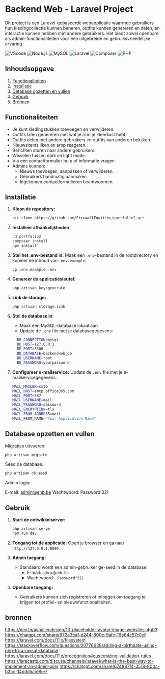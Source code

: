 # Backend Web - Laravel Project
Dit project is een Laravel-gebaseerde webapplicatie waarmee gebruikers hun kledingcollectie kunnen beheren, outfits kunnen genereren en delen, en interactie kunnen hebben met andere gebruikers. Het biedt zowel openbare als admin-functionaliteiten voor een uitgebreide en gebruiksvriendelijke ervaring.

![VScode](https://img.shields.io/badge/VScode-v1.96.2-blue?style=for-the-badge&logo=visual-studio-code&logoColor=white&labelColor=000000)
![Node.js](https://img.shields.io/badge/Node.js-v20.18.1-green?style=for-the-badge&logo=node.js&logoColor=white&labelColor=000000)
![MySQL](https://img.shields.io/badge/MySQL-v8.0.40-yellow?style=for-the-badge&logo=MySQL&logoColor=white&labelColor=000000)
![Laravel](https://img.shields.io/badge/Laravel-v11.36.1-red?style=for-the-badge&logo=Laravel&logoColor=white&labelColor=000000)
![Composer](https://img.shields.io/badge/Composer-v2.7.4-brown?style=for-the-badge&logo=Composer&logoColor=white&labelColor=000000)
![PHP](https://img.shields.io/badge/PHP-v8.2.12-lightblue?style=for-the-badge&logo=PHP&logoColor=white&labelColor=000000)

## Inhoudsopgave

1. [Functionaliteiten](#functionaliteiten)
2. [Installatie](#installatie)
3. [Database opzetten en vullen](#database-opzetten-en-vullen)
4. [Gebruik](#gebruik)
5. [Bronnen](#bronnen)

## Functionaliteiten

- Je kunt kledingstukken toevoegen en verwijderen.
- Outfits laten genereren met wat je al in je kleerkast hebt.
- Outfits delen met andere gebruikers en outfits van anderen bekijken.
- Nieuwsitems liken en erop reageren.
- Berichten sturen naar andere gebruikers.
- Wisselen tussen dark en light mode.
- Via een contactformulier hulp of informatie vragen.
- Admins kunnen:
  - Nieuws toevoegen, aanpassen of verwijderen.
  - Gebruikers handmatig aanmaken.
  - Ingekomen contactformulieren beantwoorden.

## Installatie

1. **Kloon de repository:**

   ```bash
   git clone https://github.com/FirewallFugitive/portfolio2.git
   ```

2. **Installeer afhankelijkheden:**

   ```bash
   cd portfolio2
   composer install
   npm install
   ```

3. **Stel het .env-bestand in:**
   Maak een `.env`-bestand in de rootdirectory en kopieer de inhoud van `.env.example`:

   ```bash
   cp .env.example .env
   ```

4. **Genereer de applicatiesleutel:**

   ```bash
   php artisan key:generate
   ```

5. **Link de storage:**

   ```bash
   php artisan storage:link
   ```

6. **Stel de database in:**
   - Maak een MySQL-database lokaal aan
   - Update de `.env` file met je databasegegevens:
    ```bash
      DB_CONNECTION=mysql
      DB_HOST=127.0.0.1
      DB_PORT=3306
      DB_DATABASE=backendweb_db
      DB_USERNAME=root
      DB_PASSWORD=yourpassword
    ```
    
7. **Configureer e-mailservice:**
   Update de `.env` file met je e-mailservicegegevens:
    ```bash
    MAIL_MAILER=smtp
    MAIL_HOST=smtp.office365.com
    MAIL_PORT=587
    MAIL_USERNAME=mail
    MAIL_PASSWORD=oassword
    MAIL_ENCRYPTION=tls
    MAIL_FROM_ADDRESS=mail
    MAIL_FROM_NAME="Your Application Name"
    ```

## Database opzetten en vullen
Migraties uitvoeren:

```bash
php artisan migrate
```
Seed de database:

```bash
php artisan db:seed
```
Admin login:

E-mail: admin@ehb.be
Wachtwoord: Password!321
## Gebruik

1. **Start de ontwikkelserver:**

   ```bash
   php artisan serve
   npm run dev
   ```

2. **Toegang tot de applicatie:**
   Open je browser en ga naar `http://127.0.0.1:8000`.

3. **Admin toegang:**

   - Standaard wordt een admin-gebruiker ge-seed in de database:
     - E-mail: `admin@ehb.be`
     - Wachtwoord: ` Password!321`

4. **Openbare toegang:**

   - Gebruikers kunnen zich registreren of inloggen om toegang te krijgen tot profiel- en nieuwsfunctionaliteiten.

## bronnen
https://dev.to/ashallendesign/13-placeholder-avatar-image-websites-4g03
https://chatgpt.com/share/672a3eaf-d244-800c-9afc-16e64c57c0cf
https://laravel.com/docs/11.x/filesystem
https://stackoverflow.com/questions/20776638/adding-a-birthdate-using-php-to-a-mysql-database
https://laravel.com/docs/11.x/precognition#customizing-validation-rules
https://laracasts.com/discuss/channels/laravel/what-is-the-best-way-to-implement-an-admin-user
https://chatgpt.com/share/674887f4-3518-800c-b2ac-14ddd5ab95e7
